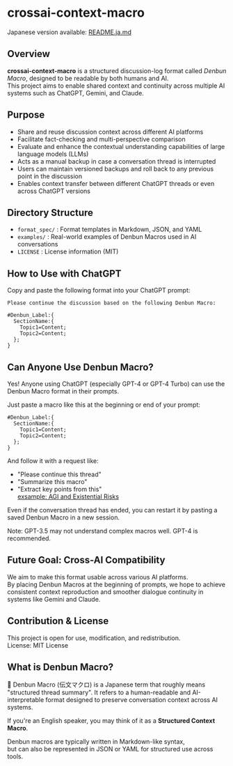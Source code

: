 # crossai-context-macro  

Japanese version available: [README.ja.md](./README.ja.md)


## Overview
**crossai-context-macro** is a structured discussion-log format called *Denbun Macro*, designed to be readable by both humans and AI.  
This project aims to enable shared context and continuity across multiple AI systems such as ChatGPT, Gemini, and Claude.

## Purpose
- Share and reuse discussion context across different AI platforms
- Facilitate fact-checking and multi-perspective comparison
- Evaluate and enhance the contextual understanding capabilities of large language models (LLMs)
- Acts as a manual backup in case a conversation thread is interrupted
- Users can maintain versioned backups and roll back to any previous point in the discussion
- Enables context transfer between different ChatGPT threads or even across ChatGPT versions

## Directory Structure
- `format_spec/` : Format templates in Markdown, JSON, and YAML
- `examples/` : Real-world examples of Denbun Macros used in AI conversations
- `LICENSE` : License information (MIT)

## How to Use with ChatGPT
Copy and paste the following format into your ChatGPT prompt:
~~~
Please continue the discussion based on the following Denbun Macro:

#Denbun_Label:{
  SectionName:{
    Topic1=Content;
    Topic2=Content;
  };
}
~~~

## Can Anyone Use Denbun Macro?

Yes! Anyone using ChatGPT (especially GPT-4 or GPT-4 Turbo) can use the Denbun Macro format in their prompts.

Just paste a macro like this at the beginning or end of your prompt:

~~~
#Denbun_Label:{
  SectionName:{
    Topic1=Content;
    Topic2=Content;
  };
}
~~~

And follow it with a request like:

- "Please continue this thread"
- "Summarize this macro"
- "Extract key points from this"  
 [exsample: AGI and Existential Risks](./exsamples/AGI_discussion.md)

Even if the conversation thread has ended, you can restart it by pasting a saved Denbun Macro in a new session.

Note: GPT-3.5 may not understand complex macros well. GPT-4 is recommended.

## Future Goal: Cross-AI Compatibility
We aim to make this format usable across various AI platforms.  
By placing Denbun Macros at the beginning of prompts, we hope to achieve consistent context reproduction and smoother dialogue continuity in systems like Gemini and Claude.

## Contribution & License
This project is open for use, modification, and redistribution.  
License: MIT License  

## What is Denbun Macro?  
📝 Denbun Macro (伝文マクロ) is a Japanese term that roughly means "structured thread summary".
It refers to a human-readable and AI-interpretable format designed to preserve conversation context across AI systems.

If you're an English speaker, you may think of it as a **Structured Context Macro**.  

Denbun macros are typically written in Markdown-like syntax,  
but can also be represented in JSON or YAML for structured use across tools.





